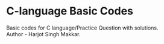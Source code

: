 # C-language Basic Codes
Basic codes for C language/Practice Question with solutions.
<br>
Author - Harjot Singh Makkar.
